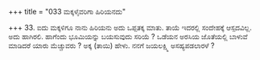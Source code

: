 +++
title = "033 ಮಕ್ಕಳೈವರಿಗಾ ಹಿರಿಯನದು"

+++
33. ಐದು ಮಕ್ಕಳಿಗೂ ನಾನು ಹಿರಿಯನು ಅದು ಒಪ್ಪತಕ್ಕ ಮಾತು. ತಾಯೆ ಇದರಲ್ಲಿ ಸಂದೇಹಕ್ಕೆ ಆಸ್ಪದವಿಲ್ಲ. ಅದು ಹಾಗಿರಲಿ. ಹಾಗೆಂದು ಭೂಮಿಯನ್ನು ಬಯಸುವುದು ಸರಿಯೆ ? ಒಡೆಯನ ಅರಸಿಯ ಜೊತೆಯಲ್ಲಿ ಬಾಳುವೆ ಮಾಡಿದರೆ ಯಾರು ಮೆಚ್ಚುವರು ? ಅಕ್ಕ (ತಾಯಿ) ಹೇಳು. ನನಗೆ ಜಯಲಕ್ಷ್ಮಿ ಅಸಹ್ಯಪಡಲಾರಳೆ ?